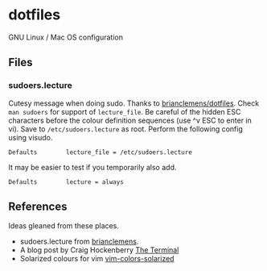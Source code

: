 # dotfiles
GNU Linux / Mac OS configuration

## Files

### sudoers.lecture

Cutesy message when doing sudo. Thanks to [brianclemens/dotfiles](https://github.com/brianclemens/dotfiles/blob/master/sudoers.lecture).
Check `man sudoers` for support of `lecture_file`. Be careful of the hidden ESC characters before the colour definition sequences (use ^v ESC to enter in vi). Save to `/etc/sudoers.lecture` as root. Perform the following config using visudo.
```
Defaults        lecture_file = /etc/sudoers.lecture
```
It may be easier to test if you temporarily also add.
```
Defaults        lecture = always
```

## References

Ideas gleaned from these places.
* sudoers.lecture from [brianclemens](https://github.com/brianclemens/dotfiles/blob/master/sudoers.lecture).
* A blog post by Craig Hockenberry [The Terminal](http://furbo.org/2014/09/03/the-terminal/)
* Solarized colours for vim [vim-colors-solarized](https://github.com/altercation/vim-colors-solarized)
